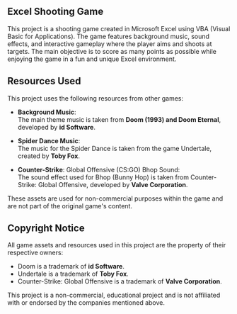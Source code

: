  Excel Shooting Game
---------------------
This project is a shooting game created in Microsoft Excel using VBA (Visual Basic for Applications). The game features background music, sound effects, and interactive gameplay where the player aims and shoots at targets. The main objective is to score as many points as possible while enjoying the game in a fun and unique Excel environment.

 Resources Used
----------------
This project uses the following resources from other games:

- **Background Music**:  
  The main theme music is taken from **Doom (1993) and Doom Eternal**, developed by **id Software**.
  
- **Spider Dance Music**:  
  The music for the Spider Dance is taken from the game Undertale, created by **Toby Fox**.
  
- **Counter-Strike**: Global Offensive (CS:GO) Bhop Sound:  
  The sound effect used for Bhop (Bunny Hop) is taken from Counter-Strike: Global Offensive, developed by **Valve Corporation**.

These assets are used for non-commercial purposes within the game and are not part of the original game's content.

 Copyright Notice
-------------------
All game assets and resources used in this project are the property of their respective owners:

- Doom is a trademark of **id Software**.
- Undertale is a trademark of **Toby Fox**.
- Counter-Strike: Global Offensive is a trademark of **Valve Corporation**.

This project is a non-commercial, educational project and is not affiliated with or endorsed by the companies mentioned above.
